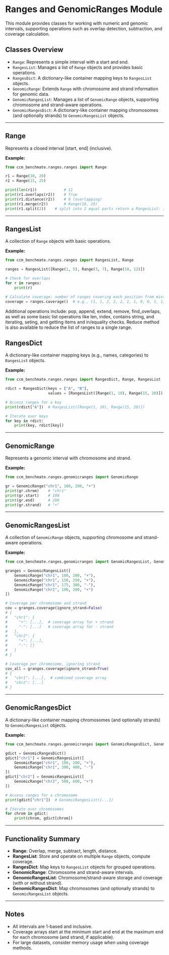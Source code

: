 
# Ranges and GenomicRanges Module

This module provides classes for working with numeric and genomic intervals, supporting operations such as overlap detection, subtraction, and coverage calculation.

## Classes Overview

- `Range`: Represents a simple interval with a start and end.
- `RangesList`: Manages a list of `Range` objects and provides basic operations.
- `RangesDict`: A dictionary-like container mapping keys to `RangesList` objects.
- `GenomicRange`: Extends `Range` with chromosome and strand information for genomic data.
- `GenomicRangesList`: Manages a list of `GenomicRange` objects, supporting chromosome and strand-aware operations.
- `GenomicRangesDict`: A dictionary-like container mapping chromosomes (and optionally strands) to `GenomicRangesList` objects.

---

## Range

Represents a closed interval \[start, end\] (inclusive).

**Example:**
```python
from ccm_benchmate.ranges.ranges import Range

r1 = Range(10, 20)
r2 = Range(15, 25)

print(len(r1))            # 11
print(r1.overlaps(r2))    # True
print(r1.distance(r2))    # 0 (overlapping)
print(r1.merge(r2))       # Range(10, 25)
print(r1.split(2))    # split into 2 equal parts return a RangesList: [Range(10, 15), Range(15, 20)]
```

---

## RangesList

A collection of `Range` objects with basic operations.

**Example:**
```python
from ccm_benchmate.ranges.ranges import RangesList, Range

ranges = RangesList([Range(1, 5), Range(3, 7), Range(10, 12)])

# Check for overlaps
for r in ranges:
    print(r)

# Calculate coverage: number of ranges covering each position from min(start) to max(end)
coverage = ranges.coverage()  # e.g., [1, 1, 2, 2, 2, 1, 1, 0, 0, 1, 1, 1]
```
Additional operations include: pop, append, extend, remove, find_overlaps, as well as some basic list operations like len, index, contains
string, and iterating, seting, and getting items and in/equality checks. Reduce method is also available to reduce the list of ranges to a single range.


## RangesDict

A dictionary-like container mapping keys (e.g., names, categories) to `RangesList` objects.

**Example:**
```python
from ccm_benchmate.ranges.ranges import RangesDict, Range, RangesList

rdict = RangesDict(keys = ["A", "B"],
                   values = [RangesList([Range(1, 10), Range(15, 20)]), RangesList([Range(5, 12)])])

# Access ranges for a key
print(rdict["A"])  # RangesList([Range(1, 10), Range(15, 20)])

# Iterate over keys
for key in rdict:
    print(key, rdict[key])
```

---

## GenomicRange

Represents a genomic interval with chromosome and strand.

**Example:**
```python
from ccm_benchmate.ranges.genomicranges import GenomicRange

gr = GenomicRange("chr1", 100, 200, "+")
print(gr.chrom)    # "chr1"
print(gr.start)    # 100
print(gr.end)      # 200
print(gr.strand)   # "+"
```

---

## GenomicRangesList

A collection of `GenomicRange` objects, supporting chromosome and strand-aware operations.

**Example:**
```python
from ccm_benchmate.ranges.genomicranges import GenomicRangesList, GenomicRange

granges = GenomicRangesList([
    GenomicRange("chr1", 100, 200, "+"),
    GenomicRange("chr1", 150, 250, "+"),
    GenomicRange("chr1", 175, 300, "-"),
    GenomicRange("chr2", 100, 200, "+")
])

# Coverage per chromosome and strand
cov = granges.coverage(ignore_strand=False)
# {
#   "chr1": {
#     "+": [...],  # coverage array for + strand
#     "-": [...]   # coverage array for - strand
#   },
#   "chr2": {
#     "+": [...],
#     "-": []
#   }
# }

# Coverage per chromosome, ignoring strand
cov_all = granges.coverage(ignore_strand=True)
# {
#   "chr1": [...],  # combined coverage array
#   "chr2": [...]
# }
```

---

## GenomicRangesDict

A dictionary-like container mapping chromosomes (and optionally strands) to `GenomicRangesList` objects.

**Example:**
```python
from ccm_benchmate.ranges.genomicranges import GenomicRangesDict, GenomicRange, GenomicRangesList

gdict = GenomicRangesDict()
gdict["chr1"] = GenomicRangesList([
    GenomicRange("chr1", 100, 200, "+"),
    GenomicRange("chr1", 300, 400, "-")
])
gdict["chr2"] = GenomicRangesList([
    GenomicRange("chr2", 500, 600, "+")
])

# Access ranges for a chromosome
print(gdict["chr1"])  # GenomicRangesList([...])

# Iterate over chromosomes
for chrom in gdict:
    print(chrom, gdict[chrom])
```

---

## Functionality Summary

- **Range**: Overlap, merge, subtract, length, distance.
- **RangesList**: Store and operate on multiple `Range` objects, compute coverage.
- **RangesDict**: Map keys to `RangesList` objects for grouped operations.
- **GenomicRange**: Chromosome and strand-aware intervals.
- **GenomicRangesList**: Chromosome/strand-aware storage and coverage (with or without strand).
- **GenomicRangesDict**: Map chromosomes (and optionally strands) to `GenomicRangesList` objects.

---

## Notes

- All intervals are 1-based and inclusive.
- Coverage arrays start at the minimum start and end at the maximum end for each chromosome (and strand, if applicable).
- For large datasets, consider memory usage when using coverage methods.

